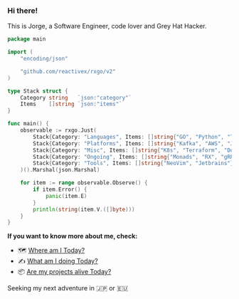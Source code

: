 ### Hi there!

This is Jorge, a Software Engineer, code lover and Grey Hat Hacker.

```go
package main

import (
	"encoding/json"

	"github.com/reactivex/rxgo/v2"
)

type Stack struct {
	Category string   `json:"category"`
	Items    []string `json:"items"`
}

func main() {
	observable := rxgo.Just(
		Stack{Category: "Languages", Items: []string{"GO", "Python", "TS", "Java"}},
		Stack{Category: "Platforms", Items: []string{"Kafka", "AWS", "Jenkins"}},
		Stack{Category: "Misc", Items: []string{"K8s", "Terraform", "Docker"}},
		Stack{Category: "Ongoing", Items: []string{"Monads", "RX", "gRPC", "日本語"}},
		Stack{Category: "Tools", Items: []string{"NeoVim", "Jetbrains"}},
	)().Marshal(json.Marshal)

	for item := range observable.Observe() {
		if item.Error() {
			panic(item.E)
		}
		println(string(item.V.([]byte)))
	}
}
```

**If you want to know more about me, check:**

- 🗺️ [Where am I Today?](https://whereisjorge.today/)
- ✍️ [What am I doing Today?](https://whatisjorgedoing.today/)
- 📦 [Are my projects alive Today?](https://jorgechato.com/status)


Seeking my next adventure in :jp: or :eu:

